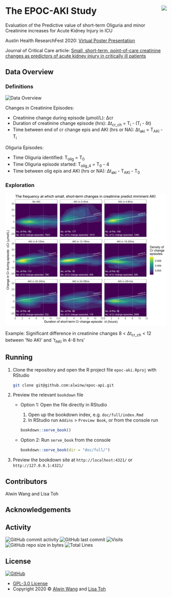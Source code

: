 # The EPOC-AKI Study <img src='doc/images/logo.png' align="right" height="138.5" />

Evaluation of the Predictive value of short-term Oliguria and minor Creatinine increases for Acute Kidney Injury in ICU

Austin Health ResearchFest 2020: [Virtual Poster Presentation](https://doi.org/10.6084/m9.figshare.13055699.v1)

Journal of Critical Care article: [Small, short-term, point-of-care creatinine changes as predictors of acute kidney injury in critically ill patients](https://doi.org/10.1016/j.jcrc.2022.154097)

## Data Overview

### Definitions

![Data Overview](/doc/images/overview.png)

Changes in Creatinine Episodes:

- Creatinine change during episode (µmol/L): Δcr
- Duration of creatinine change episode (hrs): Δt<sub>cr_ch</sub> = T<sub>i</sub> - (T<sub>i</sub> - δt)
- Time between end of cr change epis and AKI (hrs or NA): Δt<sub>aki</sub> = T<sub>AKI</sub> - T<sub>i</sub>

Oliguria Episodes:

- Time Oliguria identified: T<sub>olig</sub> = T<sub>0</sub>
- Time Oliguria episode started: T<sub>olig_4</sub> = T<sub>0</sub> - 4
- Time between olig epis and AKI (hrs or NA): Δt<sub>aki</sub> - T<sub>AKI</sub> - T<sub>0</sub>

### Exploration

![Data Exploration](/doc/images/heatmap_AKI_ICU.png)

Example: Significant difference in creatinine changes 8 < Δt<sub>cr_ch</sub> < 12 between 'No AKI' and 't<sub>AKI</sub> in 4-8 hrs'

## Running

1. Clone the repository and open the R project file `epoc-aki.Rproj` with RStudio

    ```bash
    git clone git@github.com:alwinw/epoc-api.git
    ```

2. Preview the relevant `bookdown` file

   - Option 1: Open the file directly in RStudio

      1. Open up the bookdown index, e.g. `doc/full/index.Rmd`
      2. In RStudio run `Addins` > `Preview Book`, or from the console run

        ```R
        bookdown::serve_book()
        ```

   - Option 2: Run `serve_book` from the console

        ```R
        bookdown::serve_book(dir = "doc/full/")
        ```

3. Preview the bookdown site at `http://localhost:4321/` or `http://127.0.0.1:4321/`

## Contributors

Alwin Wang and Lisa Toh

## Acknowledgements

## Activity

![GitHub commit activity](https://img.shields.io/github/commit-activity/m/alwinw/epoc-aki?style=flat-square)
![GitHub last commit](https://img.shields.io/github/last-commit/alwinw/epoc-aki?style=flat-square)
![Visits](https://badges.pufler.dev/visits/alwinw/epoc-aki?style=flat-square&label=visits)
![GitHub repo size in bytes](https://img.shields.io/github/repo-size/alwinw/epoc-aki?style=flat-square)
![Total Lines](https://img.shields.io/tokei/lines/github/alwinw/epoc-aki?style=flat-square)

## License

[![GitHub](https://img.shields.io/github/license/alwinw/epoc-aki?style=flat-square)](LICENSE)

- [GPL-3.0 License](https://opensource.org/licenses/GPL-3.0)
- Copyright 2020 © [Alwin Wang](https://github.com/alwinw) and [Lisa Toh](https://github.com/lymt)
